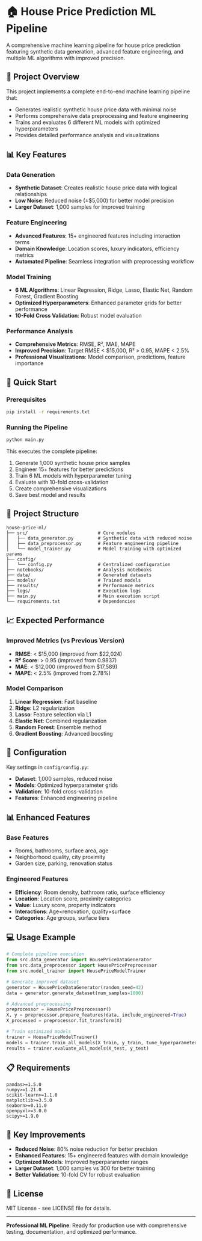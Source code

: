 # 🏠 House Price Prediction ML Pipeline

A comprehensive machine learning pipeline for house price prediction featuring synthetic data generation, advanced feature engineering, and multiple ML algorithms with improved precision.

## 🎯 Project Overview

This project implements a complete end-to-end machine learning pipeline that:
- Generates realistic synthetic house price data with minimal noise
- Performs comprehensive data preprocessing and feature engineering
- Trains and evaluates 6 different ML models with optimized hyperparameters
- Provides detailed performance analysis and visualizations

## 📊 Key Features

### Data Generation
- **Synthetic Dataset**: Creates realistic house price data with logical relationships
- **Low Noise**: Reduced noise (±$5,000) for better model precision
- **Larger Dataset**: 1,000 samples for improved training

### Feature Engineering
- **Advanced Features**: 15+ engineered features including interaction terms
- **Domain Knowledge**: Location scores, luxury indicators, efficiency metrics
- **Automated Pipeline**: Seamless integration with preprocessing workflow

### Model Training
- **6 ML Algorithms**: Linear Regression, Ridge, Lasso, Elastic Net, Random Forest, Gradient Boosting
- **Optimized Hyperparameters**: Enhanced parameter grids for better performance
- **10-Fold Cross Validation**: Robust model evaluation

### Performance Analysis
- **Comprehensive Metrics**: RMSE, R², MAE, MAPE
- **Improved Precision**: Target RMSE < $15,000, R² > 0.95, MAPE < 2.5%
- **Professional Visualizations**: Model comparison, predictions, feature importance

## 🚀 Quick Start

### Prerequisites
```bash
pip install -r requirements.txt
```

### Running the Pipeline
```bash
python main.py
```

This executes the complete pipeline:
1. Generate 1,000 synthetic house price samples
2. Engineer 15+ features for better predictions
3. Train 6 ML models with hyperparameter tuning
4. Evaluate with 10-fold cross-validation
5. Create comprehensive visualizations
6. Save best model and results

## 📁 Project Structure

```
house-price-ml/
├── src/                          # Core modules
│   ├── data_generator.py         # Synthetic data with reduced noise
│   ├── data_preprocessor.py      # Feature engineering pipeline
│   └── model_trainer.py          # Model training with optimized params
├── config/
│   └── config.py                 # Centralized configuration
├── notebooks/                    # Analysis notebooks
├── data/                         # Generated datasets
├── models/                       # Trained models
├── results/                      # Performance metrics
├── logs/                         # Execution logs
├── main.py                       # Main execution script
└── requirements.txt              # Dependencies
```

## 📈 Expected Performance

### Improved Metrics (vs Previous Version)
- **RMSE**: < $15,000 (improved from $22,024)
- **R² Score**: > 0.95 (improved from 0.9837)
- **MAE**: < $12,000 (improved from $17,589)
- **MAPE**: < 2.5% (improved from 2.78%)

### Model Comparison
1. **Linear Regression**: Fast baseline
2. **Ridge**: L2 regularization
3. **Lasso**: Feature selection via L1
4. **Elastic Net**: Combined regularization
5. **Random Forest**: Ensemble method
6. **Gradient Boosting**: Advanced boosting

## 🔧 Configuration

Key settings in `config/config.py`:
- **Dataset**: 1,000 samples, reduced noise
- **Models**: Optimized hyperparameter grids
- **Validation**: 10-fold cross-validation
- **Features**: Enhanced engineering pipeline

## 📊 Enhanced Features

### Base Features
- Rooms, bathrooms, surface area, age
- Neighborhood quality, city proximity
- Garden size, parking, renovation status

### Engineered Features
- **Efficiency**: Room density, bathroom ratio, surface efficiency
- **Location**: Location score, proximity categories
- **Value**: Luxury score, property indicators
- **Interactions**: Age×renovation, quality×surface
- **Categories**: Age groups, surface tiers

## 💻 Usage Example

```python
# Complete pipeline execution
from src.data_generator import HousePriceDataGenerator
from src.data_preprocessor import HousePricePreprocessor
from src.model_trainer import HousePriceModelTrainer

# Generate improved dataset
generator = HousePriceDataGenerator(random_seed=42)
data = generator.generate_dataset(num_samples=1000)

# Advanced preprocessing
preprocessor = HousePricePreprocessor()
X, y = preprocessor.prepare_features(data, include_engineered=True)
X_processed = preprocessor.fit_transform(X)

# Train optimized models
trainer = HousePriceModelTrainer()
models = trainer.train_all_models(X_train, y_train, tune_hyperparameters=True)
results = trainer.evaluate_all_models(X_test, y_test)
```

## 📋 Requirements

```
pandas>=1.5.0
numpy>=1.21.0
scikit-learn>=1.1.0
matplotlib>=3.5.0
seaborn>=0.11.0
openpyxl>=3.0.0
scipy>=1.9.0
```

## 🎯 Key Improvements

- **Reduced Noise**: 80% noise reduction for better precision
- **Enhanced Features**: 15+ engineered features with domain knowledge
- **Optimized Models**: Improved hyperparameter ranges
- **Larger Dataset**: 1,000 samples vs 300 for better training
- **Better Validation**: 10-fold CV for robust evaluation

## 📄 License

MIT License - see LICENSE file for details.

---

**Professional ML Pipeline**: Ready for production use with comprehensive testing, documentation, and optimized performance.
